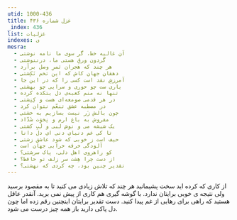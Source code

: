 ```yaml
---
utid: 1000-436
title: غزل شماره ۴۳۶
_index: 436
list: غزلیات
indexes: ی
mesra:
  - آن غالیه خط، گر سوی ما نامه نوشتی
  - گردون ورقِ هستی ما، درننوشتی
  - هر چند که هجران ثمرِ وصل برآرد
  - دهقان جهان کاش که این تخم نَکِشتی
  - آمرزشِ نقد است کسی را که در این جا
  - یاری ست چو حوری و سرایی چو بهشتی
  - تنها نه منم کعبه‌ی دل بتکده کرده
  - در هر قدمی صومعه‌ای هست و کِنِشتی
  - در مصطبه عشق تنعّم نتوان کرد
  - چون بالش زَر نیست بسازیم به خشتی
  - مفروش به باغ ارم و نِخوَت شَدّاد
  - یک شیشه می و نوش لبی و لَبِ کشتی
  - تا کی غم دنیای دنی ای دل دانا
  - حیف است ز خوبی که شود عاشق زشتی
  - آلودگی خرقه خرابی جهان است
  - کو راهروی اهل دلی، پاک سرشتی؟
  - از دست چرا هِشت سر زلف تو حافظ؟
  - تقدیر چنین بود، چه کردی که نهشتی؟
---
```

از کاری که کرده اید سخت پشیمانید هر چند که تلاش زیادی می کنید تا به مقصود برسید ولی نتیجه ی خوبی برایتان ندارد. با گوشه گیری هم کاری از پیش نمی برید. آنقدر عاقل هستید که راهی برای رهایی از غم پیدا کنید. دست تقدیر برایتان اینچنین رقم زده اما چون دل پاکی دارید باز همه چیز درست می شود.
